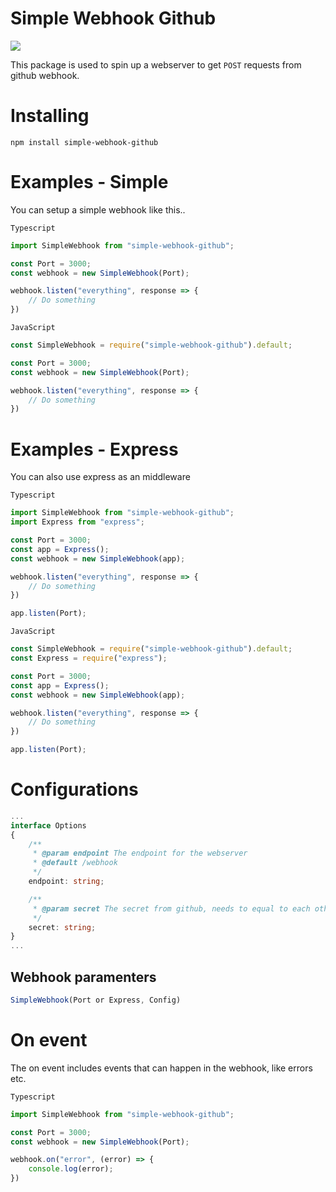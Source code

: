 # Simple Webhook Github
![](https://nodei.co/npm/simple-webhook-github.svg)

This package is used to spin up a webserver to get `POST` requests from github webhook.

# Installing
``npm install simple-webhook-github``

# Examples - Simple

You can setup a simple webhook like this..

`Typescript`
```ts
import SimpleWebhook from "simple-webhook-github";

const Port = 3000;
const webhook = new SimpleWebhook(Port);

webhook.listen("everything", response => {
    // Do something
})
```

`JavaScript`
```js
const SimpleWebhook = require("simple-webhook-github").default;

const Port = 3000;
const webhook = new SimpleWebhook(Port);

webhook.listen("everything", response => {
    // Do something
})
```

# Examples - Express

You can also use express as an middleware

`Typescript`
```ts
import SimpleWebhook from "simple-webhook-github";
import Express from "express";

const Port = 3000;
const app = Express();
const webhook = new SimpleWebhook(app);

webhook.listen("everything", response => {
    // Do something
})

app.listen(Port);
```

`JavaScript`
```js
const SimpleWebhook = require("simple-webhook-github").default;
const Express = require("express");

const Port = 3000;
const app = Express();
const webhook = new SimpleWebhook(app);

webhook.listen("everything", response => {
    // Do something
})

app.listen(Port);
```

# Configurations

```ts
...
interface Options 
{
    /**
     * @param endpoint The endpoint for the webserver
     * @default /webhook
     */
    endpoint: string;

    /**
     * @param secret The secret from github, needs to equal to each other
     */
    secret: string;
}
...
```

## Webhook paramenters
```ts
SimpleWebhook(Port or Express, Config)
```

# On event

The on event includes events that can happen in the webhook, like errors etc.

`Typescript`
```ts
import SimpleWebhook from "simple-webhook-github";

const Port = 3000;
const webhook = new SimpleWebhook(Port);

webhook.on("error", (error) => {
    console.log(error);
})
```